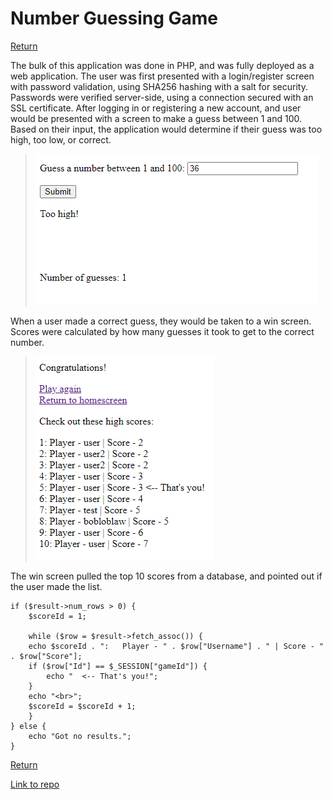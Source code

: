 # Number Guessing Game

[Return](https://seanafoster.github.io/index)

The bulk of this application was done in PHP, and was fully deployed as a web application. The user was first presented with a login/register screen with password validation, using SHA256 hashing with a salt for security. Passwords were verified server-side, using a connection secured with an SSL certificate. After logging in or registering a new account, and user would be presented with a screen to make a guess between 1 and 100. Based on their input, the application would determine if their guess was too high, too low, or correct.

>![Guessing game snapshot](/docs/assets/guessing-game-1.png)

When a user made a correct guess, they would be taken to a win screen. Scores were calculated by how many guesses it took to get to the correct number.

>![Guessing game win screen snapshot](/docs/assets/guessing-game-2.png)

The win screen pulled the top 10 scores from a database, and pointed out if the user made the list.

```
if ($result->num_rows > 0) {
    $scoreId = 1;

    while ($row = $result->fetch_assoc()) {
    echo $scoreId . ":   Player - " . $row["Username"] . " | Score - " . $row["Score"];
    if ($row["Id"] == $_SESSION["gameId"]) {
        echo "  <-- That's you!";
    }
    echo "<br>";
    $scoreId = $scoreId + 1;
    }
} else {
    echo "Got no results.";
}
```

[Return](https://seanafoster.github.io/index)

[Link to repo](https://github.com/seanafoster/number-guessing-game)